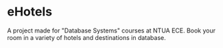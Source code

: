 # eHotels
A project made for "Database Systems" courses at NTUA ECE.
Book your room in a variety of hotels and destinations in database.
